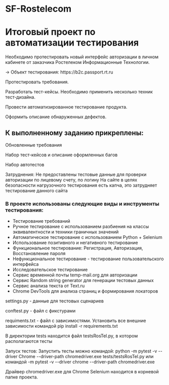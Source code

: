 # SF-Rostelecom
# Итоговый проект по автоматизации тестирования
<p> Необходимо протестировать новый интерфейс авторизации в личном кабинете от заказчика Ростелеком Информационные Технологии. </p>
<p> → Объект тестирования: https://b2c.passport.rt.ru </p>

<p> Протестировать требования. </p>
<p> Разработать тест-кейсы. Необходимо применить несколько техник тест-дизайна. </p>
<p> Провести автоматизированное тестирование продукта. </p>
<p> Оформить описание обнаруженных дефектов.</p>

<h2> К выполненному заданию прикреплены: </h2>
<p> Обновленные требования </p>
<p> Набор тест-кейсов и описание оформленных багов </p>
<p> Набор автотестов </p>

Затруднения:
Не предоставлены тестовые данные для проверки авторизации по лицевому счету, по логину
На сайте в целях безопасности нагрузочного тестирования есть капча, это затрудняет тестирование данного сайта

<h3> В проекте использованы следующие виды и инструменты тестирования: </h3>
<ul>
<li> Тестирование требований </li>
<li> Ручное тестирование с использованием разбиения на классы эквивалентности и техники граничных значений </li>
<li> Автоматическое тестирование с использованием Python + Selenium </li>
<li> Использование позитивного и негативного тестирование </li>
<li> Функциональное тестирование: Регистрация, Авторизация, Восcтановление пароля </li>
<li> Нефункциональное тестирование - тестирование пользовательского интерфейса </li>
<li> Исследовательское тестирование </li>
<li> Сервис временной почты temp-mail.org для авторизации </li>
<li> Сервис Random string generator для генерации тестовых данных </li>
<li> Сервис анализа текста от Text.ru </li>
<li> Chrome DevTools для анализа страниц и формирования локаторов </li>
</ul>

<p> settings.py - данные для тестовых сценариев </p> 
<p> conftest.py - файл с фикстурами </p> 
<p> requiments.txt - файл с зависимостями. Установить все внешние зависимости командой pip install -r requirements.txt 

<p> В директории tests находится файл testsRosTel.py, в котором располагаются тесты </p> 

Запуск тестов:
Запустить тесты можно командой:  python -m pytest -v --driver Chrome --driver-path chromedriver.exe tests/testsRosTel.py
или командой -m pytest -v --driver chrome --driver-path chromedriver.exe

Драйвер chromedriver.exe для Chrome Selenium находится в корневой папке проекта.
